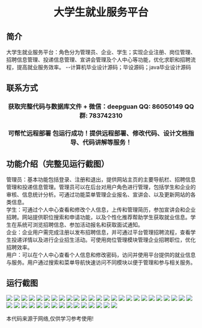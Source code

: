 <p><h1 align="center">大学生就业服务平台</h1></p>

## 简介
大学生就业服务平台：角色分为管理员、企业、学生；实现企业注册、岗位管理、招聘信息管理、投递信息管理、宣讲会管理及个人中心等功能，优化求职和招聘流程，提高就业服务效率。    --计算机毕业设计源码；毕设源码；java毕业设计源码


## 联系方式
<p><h3 align="center">获取完整代码与数据库文件 + 微信：deepguan QQ: 86050149 QQ群: 783742310</h3></p>
<p><h3 align="center">可帮忙远程部署 包运行成功！提供远程部署、修改代码、设计文档指导、代码讲解等服务！</h3></p>

## 功能介绍（完整见运行截图）
管理员：基本功能包括登录、注册和退出，提供网站主页的主要导航栏、招聘信息管理和投递信息管理。管理员可以在后台对用户角色进行管理，包括学生和企业的审核、信息统计分析。可通过功能菜单管理企业报名、宣讲会、以及更新网站的各类信息。   
学生：可通过个人中心查看和修改个人信息，上传和管理简历，参加宣讲会和企业招聘。网站提供职位搜索和申请功能，以及个性化推荐帮助学生获取就业信息。学生在系统可浏览招聘信息、参加活动报名和获取面试通知。   
企业：企业用户需完成注册以发布招聘信息，并可通过平台管理招聘流程，查看学生投递详情以及进行企业招生活动。可使用岗位管理模块管理企业招聘职位，优化招聘效率。   
用户：可以在个人中心查看个人信息和修改密码，访问并使用平台提供的就业信息与服务。用户通过搜索和菜单导航快速访问不同模块以便于管理和参与相关服务。


## 运行截图
![](https://bs-1329754181.cos.ap-shanghai.myqcloud.com/spring/UniversityEmploymentServicePlatform/img/001.jpg)
![](https://bs-1329754181.cos.ap-shanghai.myqcloud.com/spring/UniversityEmploymentServicePlatform/img/002.jpg)
![](https://bs-1329754181.cos.ap-shanghai.myqcloud.com/spring/UniversityEmploymentServicePlatform/img/003.jpg)
![](https://bs-1329754181.cos.ap-shanghai.myqcloud.com/spring/UniversityEmploymentServicePlatform/img/004.jpg)
![](https://bs-1329754181.cos.ap-shanghai.myqcloud.com/spring/UniversityEmploymentServicePlatform/img/005.jpg)
![](https://bs-1329754181.cos.ap-shanghai.myqcloud.com/spring/UniversityEmploymentServicePlatform/img/006.jpg)
![](https://bs-1329754181.cos.ap-shanghai.myqcloud.com/spring/UniversityEmploymentServicePlatform/img/007.jpg)
![](https://bs-1329754181.cos.ap-shanghai.myqcloud.com/spring/UniversityEmploymentServicePlatform/img/008.jpg)
![](https://bs-1329754181.cos.ap-shanghai.myqcloud.com/spring/UniversityEmploymentServicePlatform/img/009.jpg)
![](https://bs-1329754181.cos.ap-shanghai.myqcloud.com/spring/UniversityEmploymentServicePlatform/img/010.jpg)
![](https://bs-1329754181.cos.ap-shanghai.myqcloud.com/spring/UniversityEmploymentServicePlatform/img/011.jpg)
![](https://bs-1329754181.cos.ap-shanghai.myqcloud.com/spring/UniversityEmploymentServicePlatform/img/012.jpg)
![](https://bs-1329754181.cos.ap-shanghai.myqcloud.com/spring/UniversityEmploymentServicePlatform/img/013.jpg)
![](https://bs-1329754181.cos.ap-shanghai.myqcloud.com/spring/UniversityEmploymentServicePlatform/img/014.jpg)
![](https://bs-1329754181.cos.ap-shanghai.myqcloud.com/spring/UniversityEmploymentServicePlatform/img/015.jpg)
![](https://bs-1329754181.cos.ap-shanghai.myqcloud.com/spring/UniversityEmploymentServicePlatform/img/016.jpg)
![](https://bs-1329754181.cos.ap-shanghai.myqcloud.com/spring/UniversityEmploymentServicePlatform/img/017.jpg)
![](https://bs-1329754181.cos.ap-shanghai.myqcloud.com/spring/UniversityEmploymentServicePlatform/img/018.jpg)
![](https://bs-1329754181.cos.ap-shanghai.myqcloud.com/spring/UniversityEmploymentServicePlatform/img/019.jpg)
![](https://bs-1329754181.cos.ap-shanghai.myqcloud.com/spring/UniversityEmploymentServicePlatform/img/020.jpg)
![](https://bs-1329754181.cos.ap-shanghai.myqcloud.com/spring/UniversityEmploymentServicePlatform/img/021.jpg)
![](https://bs-1329754181.cos.ap-shanghai.myqcloud.com/spring/UniversityEmploymentServicePlatform/img/022.jpg)
![](https://bs-1329754181.cos.ap-shanghai.myqcloud.com/spring/UniversityEmploymentServicePlatform/img/023.jpg)
![](https://bs-1329754181.cos.ap-shanghai.myqcloud.com/spring/UniversityEmploymentServicePlatform/img/024.jpg)
![](https://bs-1329754181.cos.ap-shanghai.myqcloud.com/spring/UniversityEmploymentServicePlatform/img/025.jpg)
![](https://bs-1329754181.cos.ap-shanghai.myqcloud.com/spring/UniversityEmploymentServicePlatform/img/026.jpg)
![](https://bs-1329754181.cos.ap-shanghai.myqcloud.com/spring/UniversityEmploymentServicePlatform/img/027.jpg)
![](https://bs-1329754181.cos.ap-shanghai.myqcloud.com/spring/UniversityEmploymentServicePlatform/img/028.jpg)
![](https://bs-1329754181.cos.ap-shanghai.myqcloud.com/spring/UniversityEmploymentServicePlatform/img/029.jpg)
![](https://bs-1329754181.cos.ap-shanghai.myqcloud.com/spring/UniversityEmploymentServicePlatform/img/030.jpg)
![](https://bs-1329754181.cos.ap-shanghai.myqcloud.com/spring/UniversityEmploymentServicePlatform/img/031.jpg)
![](https://bs-1329754181.cos.ap-shanghai.myqcloud.com/spring/UniversityEmploymentServicePlatform/img/032.jpg)
![](https://bs-1329754181.cos.ap-shanghai.myqcloud.com/spring/UniversityEmploymentServicePlatform/img/033.jpg)
![](https://bs-1329754181.cos.ap-shanghai.myqcloud.com/spring/UniversityEmploymentServicePlatform/img/034.jpg)
![](https://bs-1329754181.cos.ap-shanghai.myqcloud.com/spring/UniversityEmploymentServicePlatform/img/035.jpg)
![](https://bs-1329754181.cos.ap-shanghai.myqcloud.com/spring/UniversityEmploymentServicePlatform/img/036.jpg)
![](https://bs-1329754181.cos.ap-shanghai.myqcloud.com/spring/UniversityEmploymentServicePlatform/img/037.jpg)
![](https://bs-1329754181.cos.ap-shanghai.myqcloud.com/spring/UniversityEmploymentServicePlatform/img/038.jpg)
![](https://bs-1329754181.cos.ap-shanghai.myqcloud.com/spring/UniversityEmploymentServicePlatform/img/039.jpg)
![](https://bs-1329754181.cos.ap-shanghai.myqcloud.com/spring/UniversityEmploymentServicePlatform/img/040.jpg)

<p>本代码来源于网络,仅供学习参考使用!</p>
